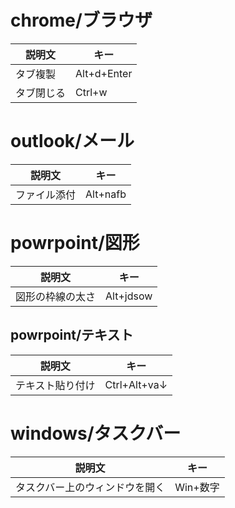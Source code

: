 # chrome/ブラウザ
| 説明文 | キー |
| ---- | ---- |
| タブ複製 | Alt+d+Enter |
| タブ閉じる | Ctrl+w |

# outlook/メール
| 説明文 | キー |
| ---- | ---- |
| ファイル添付 | Alt+nafb |

# powrpoint/図形
| 説明文 | キー |
| ---- | ---- |
| 図形の枠線の太さ | Alt+jdsow |
## powrpoint/テキスト
| 説明文 | キー |
| ---- | ---- |
| テキスト貼り付け | Ctrl+Alt+va↓ |

# windows/タスクバー
| 説明文 | キー |
| ---- | ---- |
| タスクバー上のウィンドウを開く | Win+数字 |
